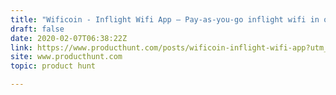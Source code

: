 ```yaml
---
title: "Wificoin - Inflight Wifi App — Pay-as-you-go inflight wifi in over 5000+ airplanes."
draft: false
date: 2020-02-07T06:38:22Z
link: https://www.producthunt.com/posts/wificoin-inflight-wifi-app?utm_medium=RSS&utm_source=hune
site: www.producthunt.com
topic: product hunt  

---
```


